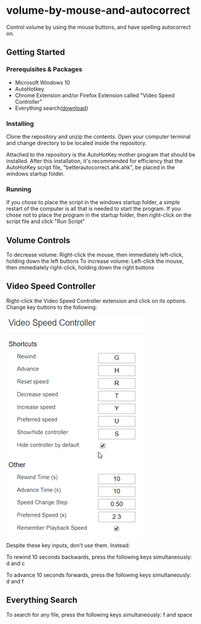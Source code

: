 # volume-by-mouse-and-autocorrect

Control volume by using the mouse buttons, and have spelling autocorrect on.

## Getting Started

### Prerequisites & Packages

* Microsoft Windows 10
* AutoHotkey
* Chrome Extension and/or Firefox Extension called "Video Speed Controller"  
* Everything search(<a href="https://github.com/Wox-launcher/Wox/releases/download/v1.3.524/Everything-1.3.4.686.x64-Setup.exe/">download</a>)

### Installing

Clone the repository and unzip the contents. Open your computer terminal and change directory to be located inside the repository.

Attached to the repository is the AutoHotKey mother program that should be installed. After this installation, it's recommended for efficiency that the AutoHotKey script file,
"betterautocorrect.ahk.ahk", be placed in the windows startup folder.

### Running

If you chose to place the script in the windows startup folder, a simple restart of the computer is all that is needed to start the program. If you chose not to place the program in the startup folder, then right-click on the script file and click "Run Script"

## Volume Controls

To decrease volume: Right-click the mouse, then immediately left-click, holding down the left buttons
To increase volume: Left-click the mouse, then immediately right-click, holding down the right buttons

## Video Speed Controller

Right-click the Video Speed Controller extension and click on its options. Change key buttons to the following:

![alt text](https://github.com/glennsvel90/volume-by-mouse-and-autocorrect/blob/master/chrome_2018-11-16_20-58-19.png "Video Controls Preview")

Despite these key inputs, don't use them. Instead:

To rewind 10 seconds backwards, press the following keys simultaneously:  d and c 

To advance 10 seconds forwards, press the following keys simultaneously:  d and f 

## Everything Search

To search for any file, press the following keys simultaneously: f and space

